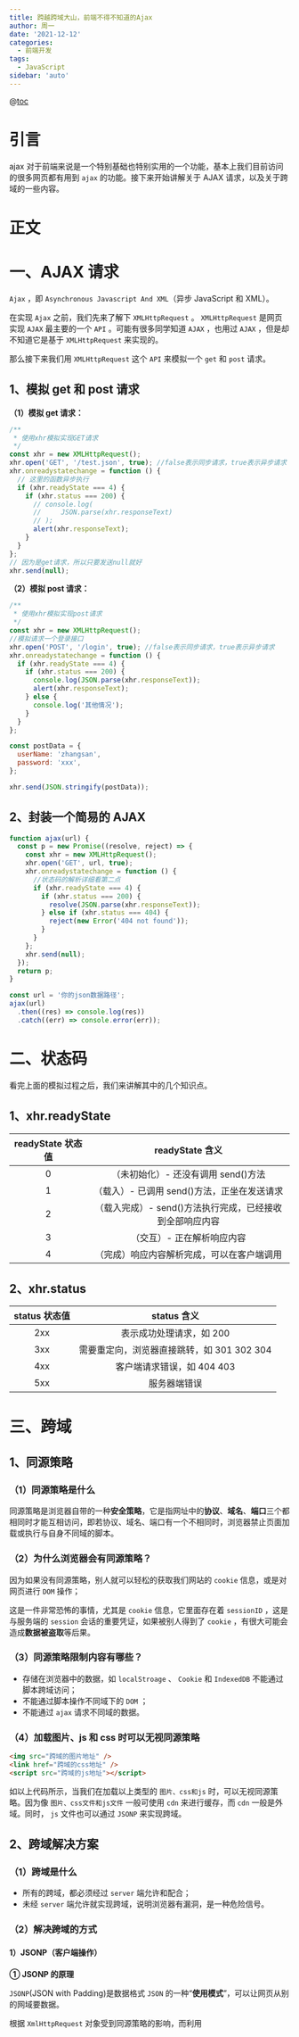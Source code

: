 ```yaml
---
title: 跨越跨域大山，前端不得不知道的Ajax
author: 周一
date: '2021-12-12'
categories:
  - 前端开发
tags:
  - JavaScript
sidebar: 'auto'
---
```


@[toc](AJAX和跨域)

# 引言

ajax 对于前端来说是一个特别基础也特别实用的一个功能，基本上我们目前访问的很多网页都有用到 `ajax` 的功能。接下来开始讲解关于 AJAX 请求，以及关于跨域的一些内容。

# 正文

# 一、AJAX 请求

`Ajax` ，即 `Asynchronous Javascript And XML`（异步 JavaScript 和 XML）。

在实现 `Ajax` 之前，我们先来了解下 `XMLHttpRequest` 。 `XMLHttpRequest` 是网页实现 `AJAX` 最主要的一个 `API` 。可能有很多同学知道 `AJAX` ，也用过 `AJAX` ，但是却不知道它是基于 `XMLHttpRequest` 来实现的。

那么接下来我们用 `XMLHttpRequest` 这个 `API` 来模拟一个 `get` 和 `post` 请求。

## 1、模拟 get 和 post 请求

**（1）模拟 get 请求：**

```js
/**
 * 使用xhr模拟实现GET请求
 */
const xhr = new XMLHttpRequest();
xhr.open('GET', '/test.json', true); //false表示同步请求，true表示异步请求
xhr.onreadystatechange = function () {
  // 这里的函数异步执行
  if (xhr.readyState === 4) {
    if (xhr.status === 200) {
      // console.log(
      //     JSON.parse(xhr.responseText)
      // );
      alert(xhr.responseText);
    }
  }
};
// 因为是get请求，所以只要发送null就好
xhr.send(null);
```

**（2）模拟 post 请求：**

```js
/**
 * 使用xhr模拟实现post请求
 */
const xhr = new XMLHttpRequest();
//模拟请求一个登录接口
xhr.open('POST', '/login', true); //false表示同步请求，true表示异步请求
xhr.onreadystatechange = function () {
  if (xhr.readyState === 4) {
    if (xhr.status === 200) {
      console.log(JSON.parse(xhr.responseText));
      alert(xhr.responseText);
    } else {
      console.log('其他情况');
    }
  }
};

const postData = {
  userName: 'zhangsan',
  password: 'xxx',
};

xhr.send(JSON.stringify(postData));
```

## 2、封装一个简易的 AJAX

```js
function ajax(url) {
  const p = new Promise((resolve, reject) => {
    const xhr = new XMLHttpRequest();
    xhr.open('GET', url, true);
    xhr.onreadystatechange = function () {
      //状态码的解析详细看第二点
      if (xhr.readyState === 4) {
        if (xhr.status === 200) {
          resolve(JSON.parse(xhr.responseText));
        } else if (xhr.status === 404) {
          reject(new Error('404 not found'));
        }
      }
    };
    xhr.send(null);
  });
  return p;
}

const url = '你的json数据路径';
ajax(url)
  .then((res) => console.log(res))
  .catch((err) => console.error(err));
```

# 二、状态码

看完上面的模拟过程之后，我们来讲解其中的几个知识点。

## 1、xhr.readyState

| readyState 状态值 |                     readyState 含义                      |
| :---------------: | :------------------------------------------------------: |
|         0         |           （未初始化）- 还没有调用 send()方法            |
|         1         |       （载入）- 已调用 send()方法，正坐在发送请求        |
|         2         | （载入完成）- send()方法执行完成，已经接收到全部响应内容 |
|         3         |                （交互）- 正在解析响应内容                |
|         4         |        （完成）响应内容解析完成，可以在客户端调用        |

## 2、xhr.status

| status 状态值 |                status 含义                 |
| :-----------: | :----------------------------------------: |
|      2xx      |          表示成功处理请求，如 200          |
|      3xx      | 需要重定向，浏览器直接跳转，如 301 302 304 |
|      4xx      |         客户端请求错误，如 404 403         |
|      5xx      |                服务器端错误                |

# 三、跨域

## 1、同源策略

### （1）同源策略是什么

同源策略是浏览器自带的一种**安全策略**，它是指网址中的**协议**、**域名**、**端口**三个都相同时才能互相访问，即若协议、域名、端口有一个不相同时，浏览器禁止页面加载或执行与自身不同域的脚本。

### （2）为什么浏览器会有同源策略？

因为如果没有同源策略，别人就可以轻松的获取我们网站的 `cookie` 信息，或是对网页进行 `DOM` 操作；

这是一件非常恐怖的事情，尤其是 `cookie` 信息，它里面存在着 `sessionID` ，这是与服务端的 `session` 会话的重要凭证，如果被别人得到了 `cookie` ，有很大可能会造成**数据被盗取**等后果。

### （3）同源策略限制内容有哪些？

- 存储在浏览器中的数据，如 `localStroage` 、 `Cookie` 和 `IndexedDB` 不能通过脚本跨域访问；
- 不能通过脚本操作不同域下的 `DOM` ；
- 不能通过 `ajax` 请求不同域的数据。

### （4）加载图片、js 和 css 时可以无视同源策略

```html
<img src="跨域的图片地址" />
<link href="跨域的css地址" />
<script src="跨域的js地址"></script>
```

如以上代码所示，当我们在加载以上类型的 `图片、css和js` 时，可以无视同源策略。因为像 `图片、css文件和js文件` 一般可使用 `cdn` 来进行缓存，而 `cdn` 一般是外域。同时， `js` 文件也可以通过 `JSONP` 来实现跨域。

## 2、跨域解决方案

### （1）跨域是什么

- 所有的跨域，都必须经过 `server` 端允许和配合；
- 未经 `server` 端允许就实现跨域，说明浏览器有漏洞，是一种危险信号。

### （2）解决跨域的方式

#### 1）JSONP（客户端操作）

**① JSONP 的原理**

`JSONP`(JSON with Padding)是数据格式 `JSON` 的一种“**使用模式**”，可以让网页从别的网域要数据。

根据 `XmlHttpRequest` 对象受到同源策略的影响，而利用 <script>元素的这个开放策略，网页可以得到从其他来源动态产生的 `JSON` 数据，而这种使用模式就是所谓的 `JSONP` 。

用 `JSONP` 抓到的数据并不是 `JSON` ，而是任意的 `JavaScript` ，用 `JavaScript` 解释器运行而不是用 `JSON` 解析器解析。

所以，通过 `Chrome` 查看所有 `JSONP` 发送的 `Get` 请求都是 `js` 类型，而非 `XHR` 。

**② JSONP 包含两部分：回调函数和数据**

**回调函数**是当响应到来时要放在当前页面被调用的函数。

**数据**就是传入回调函数中的 `json` 数据，也就是回调函数的参数了。

```javascript
function handleResponse(response) {
  console.log('The responsed data is: ' + response.data);
}
var script = document.createElement('script');
script.src = 'http://www.baidu.com/json/?callback=handleResponse';
document.body.insertBefore(script, document.body.firstChild);
/*handleResonse({"data": "zhe"})*/
//原理如下：
//当我们通过script标签请求时
//后台就会根据相应的参数(json,handleResponse)
//来生成相应的json数据(handleResponse({"data": "zhe"}))
//最后这个返回的json数据(代码)就会被放在当前js文件中被执行
//至此跨域通信完成
```

**③ 缺点：**

- 只能使用**Get 请求**。
- 不能注册**success**、**error**等事件监听函数，不能很容易的确定 `JSONP` 请求是否失败。
- `JSONP` 是从其他域中加载代码执行，**容易受到跨站请求伪造的攻击**，其安全性无法确保。

#### 2）CORS（服务器操作）

**① cors 的原理**

`CORS` (Cross-Origin Resource Sharing)，即跨域资源共享，是一种浏览器技术的规范，提供了 `Web` 服务从不同域传来沙盒脚本的方法，以避开浏览器的同源策略，确保安全的跨域数据传输。现代浏览器使用 `CORS` 在 `API` 容器如 `XMLHttpRequest` 来减少 `HTTP` 请求的风险来源。与 `JSONP` 不同，`CORS` 除了 `GET` 要求方法以外也支持其他的 `HTTP` 要求。

**②** `cors` 的跨域方法一般是**服务端**进行操作，服务端需要设置以下 `http header` ：

```js
//设置允许跨域的域名称，不建议直接写“*”
response.setHeader('Access-Control-Allow-Origin', 'http://localhost:8080');

//填写允许跨域的http请求方法
//当 method = OPTIONS 时, 属于预检(复杂请求), 当为预检时, 可以直接返回空响应体, 对应的 http 状态码为 204
response.setHeader(
  'Access-Control-Allow-Methods',
  'PUT,POST,GET,DELETE,OPTIONS'
);

//设置需要支持的跨域请求头，如果设置为*，表明服务器支持所有头信息字段；也可设置为X-Request-With和Content-Type
response.setHeader(
  'Access-Control-Allow-Headers',
  'X-Request-With, Content-Type'
);
// 服务器收到请求以后，检查了Origin、Access-Control-Request-Method和Access-Control-Request-Headers字段以后，确认允许跨源请求，就可以做出回应。

//表示具体请求中的媒体类型信息
response.setHeader('Content-Type', 'application/json;charset=utf-8');

//设置预检结果的缓存, 单位(秒)
response.setHeader('Access-Control-Max-Age', 86400);

/*如果需要支持 cookies,
 *Access-Control-Allow-Origin 不能设置为 *,
 *并且 Access-Control-Allow-Credentials 需要设置为 true
 *(注意前端请求需要设置 withCredentials = true)
 */
response.setHeader('Access-Control-Allow-Credentials', 'false');
```

# 结束语

以上文章浅谈了 `ajax` 以及常用的跨域方案，没有深究到很细节层面的内容。希望对大家有帮助！

关于 Ajax 以及跨域的一些信息就讲到这里啦！如有疑问欢迎评论区评论或私信我交流~

> - 关注公众号 **星期一研究室** ，不定期分享学习干货
>
> - 如果这篇文章对你有用，记得**点个赞加个关注**再走哦~
